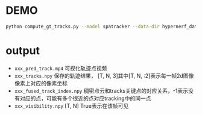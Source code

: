 # DEMO

``` bash
python compute_gt_tracks.py --model spatracker --data-dir hypernerf_dataset/vrig_chicken/vrig-chicken/ --sparse-dir hypernerf_dataset/vrig_chicken/vrig-chicken/colmap/dense/workspace/sparse/ --vid-name vrig_chicken --len-track 1 --depth-dir hypernerf_dataset/vrig_chicken/vrig-chicken/flow3d_preprocessed/aligned_colmap_depth/2x --fused-ply hypernerf_dataset/vrig_chicken/vrig-chicken/colmap/dense/workspace/fused.ply --factor 2 --outdir vis_result
```

# output

* `xxx_pred_track.mp4` 可视化轨迹点视频
* `xxx_tracks.npy` 保存的轨迹结果， [T, N, 3]其中[T, N, :2]表示每一帧2d图像像素上对应的像素坐标
* `xxx_fused_track_index.npy` 稠密点云和tracks关键点的对应关系，-1表示没有对应的点，可能有多个很近的点对应tracking中的同一点
* `xxx_visibility.npy` [T, N] True表示在该帧可见
